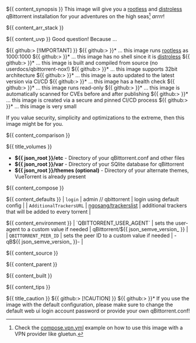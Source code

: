 ${{ content_synopsis }} This image will give you a [rootless](https://github.com/11notes/RTFM/blob/main/linux/container/image/rootless.md) and [distroless](https://github.com/11notes/RTFM/blob/main/linux/container/image/distroless.md) qBittorrent installation for your adventures on the high seas[^1] *arrrr*!

${{ content_arr_stack }}

${{ content_uvp }} Good question! Because ...

${{ github:> [!IMPORTANT] }}
${{ github:> }}* ... this image runs [rootless](https://github.com/11notes/RTFM/blob/main/linux/container/image/rootless.md) as 1000:1000
${{ github:> }}* ... this image has no shell since it is [distroless](https://github.com/11notes/RTFM/blob/main/linux/container/image/distroless.md)
${{ github:> }}* ... this image is built and compiled from source (no userdocs/qbittorrent-nox!)
${{ github:> }}* ... this image supports 32bit architecture
${{ github:> }}* ... this image is auto updated to the latest version via CI/CD
${{ github:> }}* ... this image has a health check
${{ github:> }}* ... this image runs read-only
${{ github:> }}* ... this image is automatically scanned for CVEs before and after publishing
${{ github:> }}* ... this image is created via a secure and pinned CI/CD process
${{ github:> }}* ... this image is very small

If you value security, simplicity and optimizations to the extreme, then this image might be for you.

${{ content_comparison }}

${{ title_volumes }}
* **${{ json_root }}/etc** - Directory of your qBittorrent.conf and other files
* **${{ json_root }}/var** - Directory of your SQlite database for qBittorrent
* **${{ json_root }}/themes (optional)** - Directory of your alternate themes, VueTorrent is already present

${{ content_compose }}

${{ content_defaults }}
| `login` | admin // qbittorrent | login using default config |
| `AdditionalTrackersURL` | [ngosang/trackerslist](https://raw.githubusercontent.com/ngosang/trackerslist/refs/heads/master/trackers_best.txt) | additional trackers that will be added to every torrent |

${{ content_environment }}
| `QBITTORRENT_USER_AGENT` | sets the user-agent to a custom value if needed | qBittorrent/${{ json_semve_version_ }} |
| `QBITTORRENT_PEER_ID` | sets the peer ID to a custom value if needed | -qB${{ json_semve_version_ }}- |

${{ content_source }}

${{ content_parent }}

${{ content_built }}

${{ content_tips }}

${{ title_caution }}
${{ github:> [!CAUTION] }}
${{ github:> }}* If you use the image with the default configuration, please make sure to change the default web ui login account password or provide your own qBittorrent.conf!

[^1]: Check the [compose.vpn.yml](https://github.com/11notes/docker-qbittorrent/blob/master/compose.vpn.yml) example on how to use this image with a VPN provider like gluetun.